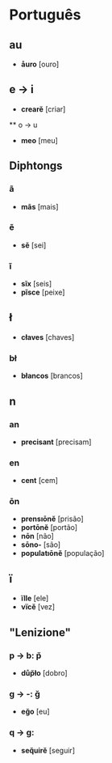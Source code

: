 # Português

## au

* **åuro** [ouro]

## e → i

* **crearĕ** [criar]

** o → u

* **meo** [meu]

## Diphtongs

### ã

* **mãs** [mais]

### ẽ

* **sẽ** [sei]

### ĩ

* **sĩx** [seis]
* **pĩsce** [peixe]

## ł

* **cłaves** [chaves]

### bł

* **błancos** [brancos]

## n

### an

* **precisant** [precisam]

### en

* **cent** [cem]

### ōn

* **prensıōnĕ** [prisão]
* **portōnĕ** [portão]
* **nōn** [não]
* **sōno-** [são]
* **populatıōnĕ** [população]

## ï

* **ïlle** [ele]
* **vïcĕ** [vez]


## "Lenizione"

### p → b: p̆

* **důp̆ło** [dobro]

### g → -: ğ

* **eğo** [eu]

### q → g: 

* **seq̆uirĕ** [seguir]
